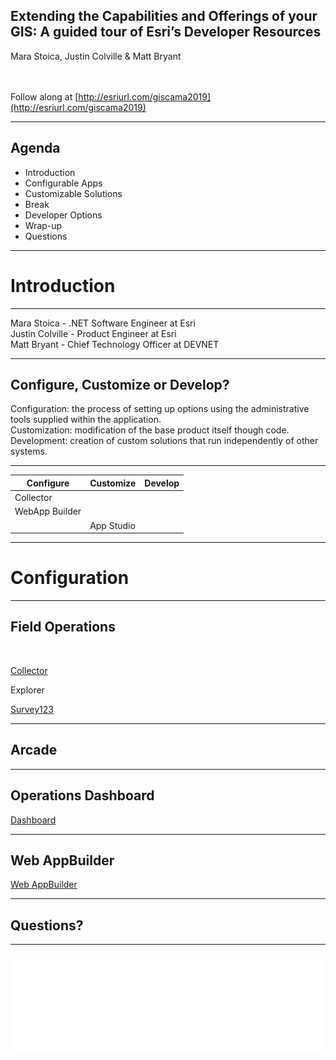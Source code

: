 <!-- .slide: class="title" -->

## Extending the Capabilities and Offerings of your GIS: A guided tour of Esri’s Developer Resources 
Mara Stoica, Justin Colville & Matt Bryant
<br><br><br>

Follow along at [http://esriurl.com/giscama2019](http://esriurl.com/giscama2019)

---

<!-- .slide: class="agenda" -->

## Agenda

- Introduction
- Configurable Apps
- Customizable Solutions
- Break
- Developer Options
- Wrap-up
- Questions

---

<!-- .slide: class="section" -->

# Introduction

---

<!-- .slide: class="bg-7" -->

Mara Stoica - .NET Software Engineer at Esri<br>
Justin Colville - Product Engineer at Esri<br>
Matt Bryant - Chief Technology Officer at DEVNET

---

<!-- .slide: class="bg-5" -->

## Configure, Customize or Develop?

Configuration: the process of setting up options using the administrative tools supplied within the application.<br>
Customization: modification of the base product itself though code.<br>
Development: creation of custom solutions that run independently of other systems.

---

<!-- .slide: class="background" -->

| Configure | Customize | Develop |
| --------- | --------- | ------- |
| Collector | | |
| WebApp Builder | |
|  | App Studio |

---

<!-- .slide: class="section" -->

# Configuration

---

<!-- .slide: class="background" -->

## Field Operations
<br>

[Collector](https://www.esri.com/en-us/arcgis/products/collector-for-arcgis/resources)

Explorer

[Survey123](https://www.esri.com/en-us/arcgis/products/survey123/resources)

---

## Arcade

---

## Operations Dashboard

[Dashboard](https://doc.arcgis.com/en/operations-dashboard/)

---

## Web AppBuilder

[Web AppBuilder](https://doc.arcgis.com/en/web-appbuilder/)

---

<!-- .slide: class="questions" -->

## Questions?

---

<!-- .slide: class="end" -->

![Esri](images/logo.png)
